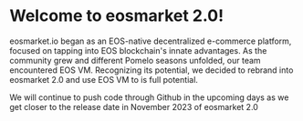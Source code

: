 # Welcome to eosmarket 2.0!

eosmarket.io began as an EOS-native decentralized e-commerce platform, focused on tapping into EOS blockchain's innate advantages. As the community grew and different Pomelo seasons unfolded, our team encountered EOS VM. Recognizing its potential, we decided to rebrand into eosmarket 2.0 and use EOS VM to is full potential.


We will continue to push code through Github in the upcoming days as we get closer to the release date in November 2023 of eosmarket 2.0

